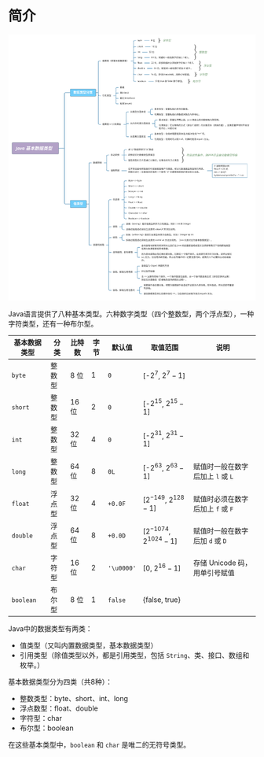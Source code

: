 # 简介

![](assets/Java基本数据类型.svg)

Java语言提供了八种基本类型。六种数字类型（四个整数型，两个浮点型），一种字符类型，还有一种布尔型。

| 基本数据类型 | 分类   | 比特数 | 字节 | 默认值     | 取值范围                      | 说明                              |
| ------------ | ------ | ------ | ---- | ---------- | ----------------------------- | --------------------------------- |
| `byte`       | 整数型 | 8 位   | 1    | `0`        | [-$2^7$, $2^7 - 1$]           |                                   |
| `short`      | 整数型 | 16 位  | 2    | `0`        | [-$2^{15}$, $2^{15} - 1$]     |                                   |
| `int`        | 整数型 | 32 位  | 4    | `0`        | [-$2^{31}$, $2^{31} - 1$]     |                                   |
| `long`       | 整数型 | 64 位  | 8    | `0L`       | [-$2^{63}$, $2^{63} - 1$]     | 赋值时一般在数字后加上 `l` 或 `L` |
| `float`      | 浮点型 | 32 位  | 4    | `+0.0F`    | [$2^{-149}$, $2^{128} - 1$]   | 赋值时必须在数字后加上 `f` 或 `F` |
| `double`     | 浮点型 | 64 位  | 8    | `+0.0D`    | [$2^{-1074}$, $2^{1024} - 1$] | 赋值时一般在数字后加 `d` 或 `D`   |
| `char`       | 字符型 | 16 位  | 2    | `'\u0000'` | [0, $2^{16} - 1$]             | 存储 Unicode 码，用单引号赋值     |
| `boolean`    | 布尔型 | 8 位   | 1    | `false`    | {false, true}                 |                                   |

Java中的数据类型有两类：

- 值类型（又叫内置数据类型，基本数据类型）
- 引用类型（除值类型以外，都是引用类型，包括 `String`、类、接口、数组和枚举。）

基本数据类型分为四类（共8种）：

-   整数类型：byte、short、int、long
-   浮点数型：float、double
-   字符型：char
-   布尔型：boolean

在这些基本类型中，`boolean` 和 `char` 是唯二的无符号类型。
